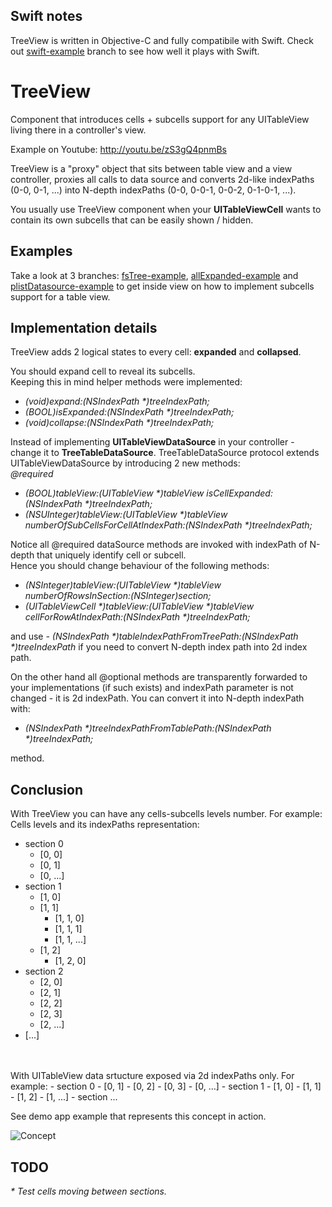 Swift notes
---

TreeView is written in Objective-C and fully compatibile with Swift.
Check out [swift-example](https://github.com/genkernel/TreeView/tree/swift-example) branch to see how well it plays with Swift.


TreeView
========

Component that introduces cells + subcells support for any UITableView living there in a controller's view.

Example on Youtube: http://youtu.be/zS3gQ4pnmBs

TreeView is a "proxy" object that sits between table view and a view controller, proxies all calls to data source and converts 2d-like indexPaths (0-0, 0-1, ...)  into N-depth indexPaths (0-0, 0-0-1, 0-0-2, 0-1-0-1, ...).


You usually use TreeView component when your <b>UITableViewCell</b> wants to contain its own subcells that can be easily shown / hidden.<br />


Examples
---
Take a look at 3 branches: [fsTree-example](https://github.com/genkernel/TreeView/tree/fsTree-example), [allExpanded-example](https://github.com/genkernel/TreeView/tree/allExpanded-example) and [plistDatasource-example](https://github.com/genkernel/TreeView/tree/plistDatasource-example) to get inside view on how to implement subcells support for a table view.


Implementation details
---

TreeView adds 2 logical states to every cell: <b>expanded</b> and <b>collapsed</b>.

You should expand cell to reveal its subcells.<br/>
Keeping this in mind helper methods were implemented: <br/>
<i>
- (void)expand:(NSIndexPath *)treeIndexPath;<br/>
- (BOOL)isExpanded:(NSIndexPath *)treeIndexPath;<br/>
- (void)collapse:(NSIndexPath *)treeIndexPath;<br/>
</i>

Instead of implementing <b>UITableViewDataSource</b> in your controller - change it to <b>TreeTableDataSource</b>. TreeTableDataSource protocol extends UITableViewDataSource by introducing 2 new methods:<br/>
<i>
@required <br/>
- (BOOL)tableView:(UITableView *)tableView isCellExpanded:(NSIndexPath *)treeIndexPath;<br/>
- (NSUInteger)tableView:(UITableView *)tableView numberOfSubCellsForCellAtIndexPath:(NSIndexPath *)treeIndexPath;
</i>

Notice all @required dataSource methods are invoked with indexPath of N-depth that uniquely identify cell or subcell.<br/>
Hence you should change behaviour of the following methods:
<i>
- (NSInteger)tableView:(UITableView *)tableView numberOfRowsInSection:(NSInteger)section;
- (UITableViewCell *)tableView:(UITableView *)tableView cellForRowAtIndexPath:(NSIndexPath *)treeIndexPath;
</i>

and use 
<i>- (NSIndexPath *)tableIndexPathFromTreePath:(NSIndexPath *)treeIndexPath
</i>
if you need to convert N-depth index path into 2d index path.

On the other hand all @optional methods are transparently forwarded to your implementations (if such exists) and indexPath parameter is not changed - it is 2d indexPath.
You can convert it into N-depth indexPath with:
<i>
- (NSIndexPath *)treeIndexPathFromTablePath:(NSIndexPath *)treeIndexPath;
</i> 
method.


Conclusion
---

With TreeView you can have any cells-subcells levels number. For example:<br />
Cells levels and its indexPaths representation:
  - section 0
      - [0, 0]
      - [0, 1]
      - [0, ...]
  - section 1
      - [1, 0]
      - [1, 1]
          - [1, 1, 0]
          - [1, 1, 1]
          - [1, 1, ...]
      - [1, 2]
          - [1, 2, 0]
  - section 2
      - [2, 0]
      - [2, 1]
      - [2, 2]
      - [2, 3]
      - [2, ...]
  - [...]
<br />
<br />
With UITableView data srtucture exposed via 2d indexPaths only. For example:
- section 0
  - [0, 1]
  - [0, 2]
  - [0, 3]
  - [0, ...]
- section 1
  - [1, 0]
  - [1, 1]
  - [1, 2]
  - [1, ...]
- section ...

See demo app example that represents this concept in action.

![Concept](https://github.com/genkernel/TreeView/raw/master/DemoArt/demo.gif)

TODO
---

<i>
* Test cells moving between sections.
</i>

